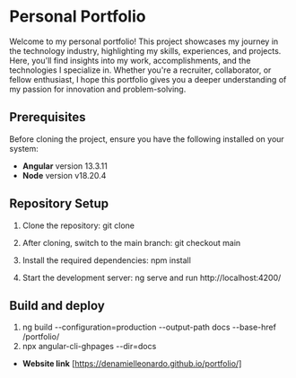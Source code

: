 # Personal Portfolio

Welcome to my personal portfolio! This project showcases my journey in the technology industry, highlighting my skills, experiences, and projects. Here, you'll find insights into my work, accomplishments, and the technologies I specialize in. Whether you're a recruiter, collaborator, or fellow enthusiast, I hope this portfolio gives you a deeper understanding of my passion for innovation and problem-solving.

## Prerequisites

Before cloning the project, ensure you have the following installed on your system:

- **Angular** version 13.3.11
- **Node** version v18.20.4

## Repository Setup

1. Clone the repository:
   git clone 

2. After cloning, switch to the main branch:
   git checkout main

3. Install the required dependencies:
   npm install

4. Start the development server:
   ng serve and run http://localhost:4200/

## Build and deploy

1. ng build --configuration=production --output-path docs --base-href /portfolio/
2. npx angular-cli-ghpages --dir=docs

- **Website link** [https://denamielleonardo.github.io/portfolio/]